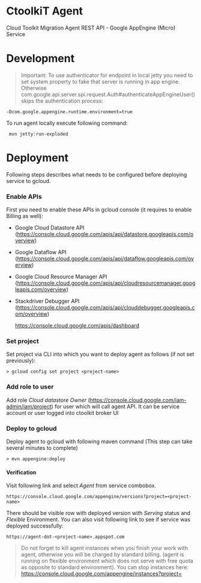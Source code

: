 CtoolkiT Agent
==============

Cloud Toolkit Migration Agent REST API - Google AppEngine (Micro) Service

# Development
> Important: To use authenticator for endpoint in local jetty you need to set system property to fake that server is 
running in app engine. Otherwise com.google.api.server.spi.request.Auth#authenticateAppEngineUser() skips the authentication process:

    -Dcom.google.appengine.runtime.environment=true
    
To run agent locally execute following command:
     
     mvn jetty:run-exploded
    
# Deployment
Following steps describes what needs to be configured before deploying service to gcloud.
### Enable APIs
First you need to enable these APIs in gcloud console (it requires to enable Billing as well):
- Google Cloud Datastore API (https://console.cloud.google.com/apis/api/datastore.googleapis.com/overview)
- Google Dataflow API (https://console.cloud.google.com/apis/api/dataflow.googleapis.com/overview)
- Google Cloud Resource Manager API (https://console.cloud.google.com/apis/api/cloudresourcemanager.googleapis.com/overview)
- Stackdriver Debugger API (https://console.cloud.google.com/apis/api/clouddebugger.googleapis.com/overview)

    https://console.cloud.google.com/apis/dashboard

### Set project
Set project via CLI into which you want to deploy agent as follows (if not set previously):

    > gcloud config set project <project-name>

### Add role to user
Add role _Cloud datastore Owner_ (https://console.cloud.google.com/iam-admin/iam/project) for user which will call agent API. 
It can be service account or user logged into ctoolkit broker UI

### Deploy to gcloud
Deploy agent to gcloud with following maven command (This step can take several minutes to complete)

    > mvn appengine:deploy

#### Verification
Visit following link and select _Agent_ from service combobox.

    https://console.cloud.google.com/appengine/versions?project=<project-name>
      
There should be visible row with deployed version with _Serving_ status and _Flexible_ Environment. 
You can also visit following link to see if service was deployed successfully:

    https://agent-dot-<project-name>.appspot.com

> Do not forget to kill agent instances when you finish your work with agent, otherwise you will be charged by standard billing. 
(agent is running on flexible environment which does not serve with free quota as opposite to standard environment). You can stop
instances here: https://console.cloud.google.com/appengine/instances?project=<project-name>
